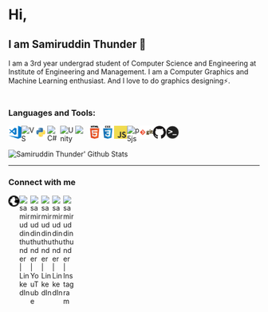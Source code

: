 # Hi,
## I am Samiruddin Thunder 👋
I am a 3rd year undergrad student of Computer Science and Engineering at Institute of Engineering and Management. I am a Computer Graphics and Machine Learning enthusiast. And I love to do graphics designing⚡.
<br/>
<br/>

### Languages and Tools:

[<img align="left" alt="Visual Studio Code" width="26px" src="https://raw.githubusercontent.com/github/explore/80688e429a7d4ef2fca1e82350fe8e3517d3494d/topics/visual-studio-code/visual-studio-code.png" />][website]
[<img width="26px" align="left" alt="VS" src="https://img.icons8.com/fluent/48/000000/visual-studio-2019.png"/>][website]
[<img align="left" alt="Python" width="26px" src="https://raw.githubusercontent.com/github/explore/80688e429a7d4ef2fca1e82350fe8e3517d3494d/topics/python/python.png" />][website]
[<img width="26px" align="left" alt="C#" src="https://img.icons8.com/color/48/000000/c-sharp-logo.png"/>][website]
[<img align="left" alt="Unity" width="30px" alt="Unity" src="https://icon-library.com/images/unity-icon/unity-icon-1.jpg" />][website]
[<img width="26px" align="left" src="https://img.icons8.com/color/48/000000/c-programming.png"/>][website]
[<img align="left" alt="HTML5" width="26px" src="https://raw.githubusercontent.com/github/explore/80688e429a7d4ef2fca1e82350fe8e3517d3494d/topics/html/html.png" />][website]
[<img align="left" alt="CSS3" width="26px" src="https://raw.githubusercontent.com/github/explore/80688e429a7d4ef2fca1e82350fe8e3517d3494d/topics/css/css.png" />][website]
[<img align="left" alt="JavaScript" width="26px" src="https://raw.githubusercontent.com/github/explore/80688e429a7d4ef2fca1e82350fe8e3517d3494d/topics/javascript/javascript.png" />][website]
[<img align="left" alt="p5js" width="26px" src="https://hello.p5js.org/assets/p5-sq-reverse.svg" />][website]
[<img align="left" alt="Git" width="26px" src="https://raw.githubusercontent.com/github/explore/80688e429a7d4ef2fca1e82350fe8e3517d3494d/topics/git/git.png" />][website]
[<img align="left" alt="GitHub" width="26px" src="https://raw.githubusercontent.com/github/explore/78df643247d429f6cc873026c0622819ad797942/topics/github/github.png" />][website]
[<img align="left" alt="Terminal" width="26px" src="https://raw.githubusercontent.com/github/explore/80688e429a7d4ef2fca1e82350fe8e3517d3494d/topics/terminal/terminal.png" />][website]


<br/>
<br/>

![Samiruddin Thunder' Github Stats](https://github-readme-stats.vercel.app/api?username=samir2901&show_icons=true&hide-border=true&theme=dracula)

---

###  Connect with me
[<img align="left" alt="thunder-portfolio.herokuapp.com" width="22px" src="https://raw.githubusercontent.com/iconic/open-iconic/master/svg/globe.svg" />][website]
[<img align="left" alt="samiruddin thunder | LinkedIn" width="22px" src="https://cdn.jsdelivr.net/npm/simple-icons@v3/icons/linkedin.svg" />][linkedin]
[<img align="left" alt="samiruddin thunder | YouTube" width="22px" src="https://cdn.jsdelivr.net/npm/simple-icons@v3/icons/youtube.svg" />][youtube]
[<img align="left" alt="samiruddin thunder | LinkedIn" width="22px" src="https://static.itch.io/images/itchio-textless-black.svg" />][itchio]
[<img align="left" alt="samiruddin thunder | LinkedIn" width="22px" src="https://cdn.jsdelivr.net/npm/simple-icons@v3/icons/facebook.svg" />][facebook]
[<img align="left" alt="samiruddin thunder | Instagram" width="22px" src="https://cdn.jsdelivr.net/npm/simple-icons@v3/icons/instagram.svg" />][instagram]






[website]: https://thunder-portfolio.herokuapp.com/
[youtube]: https://www.youtube.com/channel/UCoZ6yD1RFMoX1IMCboQVMDQ
[itchio]: https://thundersam.itch.io
[facebook]:https://www.facebook.com/samiruddin.thunder.5
[instagram]: https://www.instagram.com/samthunder2901
[linkedin]: https://in.linkedin.com/in/samiruddin-thunder-bb8852192